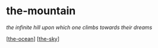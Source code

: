 # the-mountain

_the infinite hill upon which one climbs towards their dreams_

[[the-ocean]]
[[the-sky]]

[//begin]: # "Autogenerated link references for markdown compatibility"
[the-ocean]: ../bits/the-ocean "the-ocean"
[the-sky]: ../bits/the-sky "the-sky"
[//end]: # "Autogenerated link references"